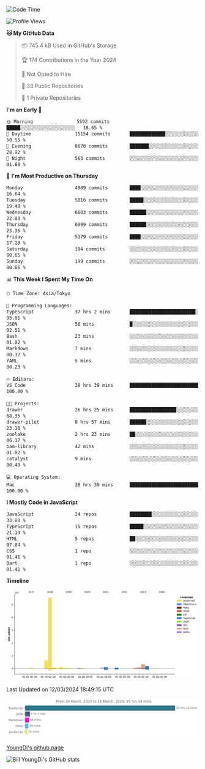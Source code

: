 <!--START_SECTION:waka-->
![Code Time](http://img.shields.io/badge/Code%20Time-482%20hrs%2036%20mins-blue)

![Profile Views](http://img.shields.io/badge/Profile%20Views-25-blue)

**🐱 My GitHub Data** 

> 📦 745.4 kB Used in GitHub's Storage 
 > 
> 🏆 174 Contributions in the Year 2024
 > 
> 🚫 Not Opted to Hire
 > 
> 📜 33 Public Repositories 
 > 
> 🔑 1 Private Repositories 
 > 
**I'm an Early 🐤** 

```text
🌞 Morning                5592 commits        █████░░░░░░░░░░░░░░░░░░░░   18.65 % 
🌆 Daytime                15154 commits       █████████████░░░░░░░░░░░░   50.55 % 
🌃 Evening                8670 commits        ███████░░░░░░░░░░░░░░░░░░   28.92 % 
🌙 Night                  563 commits         ░░░░░░░░░░░░░░░░░░░░░░░░░   01.88 % 
```
📅 **I'm Most Productive on Thursday** 

```text
Monday                   4989 commits        ████░░░░░░░░░░░░░░░░░░░░░   16.64 % 
Tuesday                  5816 commits        █████░░░░░░░░░░░░░░░░░░░░   19.40 % 
Wednesday                6603 commits        ██████░░░░░░░░░░░░░░░░░░░   22.03 % 
Thursday                 6999 commits        ██████░░░░░░░░░░░░░░░░░░░   23.35 % 
Friday                   5179 commits        ████░░░░░░░░░░░░░░░░░░░░░   17.28 % 
Saturday                 194 commits         ░░░░░░░░░░░░░░░░░░░░░░░░░   00.65 % 
Sunday                   199 commits         ░░░░░░░░░░░░░░░░░░░░░░░░░   00.66 % 
```


📊 **This Week I Spent My Time On** 

```text
🕑︎ Time Zone: Asia/Tokyo

💬 Programming Languages: 
TypeScript               37 hrs 2 mins       ████████████████████████░   95.81 % 
JSON                     58 mins             █░░░░░░░░░░░░░░░░░░░░░░░░   02.51 % 
Bash                     23 mins             ░░░░░░░░░░░░░░░░░░░░░░░░░   01.02 % 
Markdown                 7 mins              ░░░░░░░░░░░░░░░░░░░░░░░░░   00.32 % 
YAML                     5 mins              ░░░░░░░░░░░░░░░░░░░░░░░░░   00.23 % 

🔥 Editors: 
VS Code                  38 hrs 39 mins      █████████████████████████   100.00 % 

🐱‍💻 Projects: 
drawer                   26 hrs 25 mins      █████████████████░░░░░░░░   68.35 % 
drawer-pilot             8 hrs 57 mins       ██████░░░░░░░░░░░░░░░░░░░   23.16 % 
zoolake                  2 hrs 23 mins       ██░░░░░░░░░░░░░░░░░░░░░░░   06.17 % 
bam-library              42 mins             ░░░░░░░░░░░░░░░░░░░░░░░░░   01.82 % 
catalyst                 9 mins              ░░░░░░░░░░░░░░░░░░░░░░░░░   00.40 % 

💻 Operating System: 
Mac                      38 hrs 39 mins      █████████████████████████   100.00 % 
```

**I Mostly Code in JavaScript** 

```text
JavaScript               24 repos            ████████░░░░░░░░░░░░░░░░░   33.80 % 
TypeScript               15 repos            █████░░░░░░░░░░░░░░░░░░░░   21.13 % 
HTML                     5 repos             ██░░░░░░░░░░░░░░░░░░░░░░░   07.04 % 
CSS                      1 repo              ░░░░░░░░░░░░░░░░░░░░░░░░░   01.41 % 
Dart                     1 repo              ░░░░░░░░░░░░░░░░░░░░░░░░░   01.41 % 
```



**Timeline**

![Lines of Code chart](https://raw.githubusercontent.com/Youngdi/Youngdi/master/assets/bar_graph.png)


 Last Updated on 12/03/2024 18:49:15 UTC
<!--END_SECTION:waka-->

![wakatime](./images/stat.svg)

[YoungDi's github page](https://youngdi.github.io)

![Bill YoungDi's GitHub stats](https://github-readme-stats.vercel.app/api?username=youngdi&count_private=true&show_icons=true)
